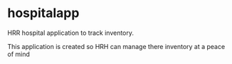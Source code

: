 # hospitalapp
HRR hospital application to track inventory.

This application is created so HRH can manage there inventory at a peace of mind
